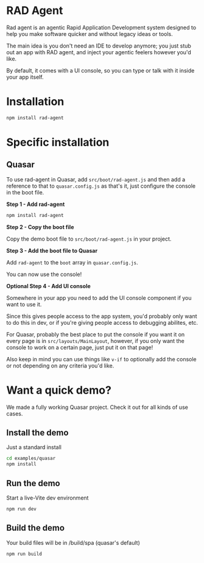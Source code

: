 # RAD Agent
Rad agent is an agentic Rapid Application Development system designed to help you make software quicker and without legacy ideas or tools.

The main idea is you don't need an IDE to develop anymore; you just stub out an app with RAD agent, and inject your agentic feelers however you'd like.

By default, it comes with a UI console, so you can type or talk with it inside your app itself.

# Installation

```bash
npm install rad-agent
```


# Specific installation

## Quasar

To use rad-agent in Quasar, add `src/boot/rad-agent.js` and then add a reference to that to `quasar.config.js` as that's it, just configure the console in the boot file.

**Step 1 - Add rad-agent**

```bash
npm install rad-agent
```

**Step 2 - Copy the boot file**

Copy the demo boot file to `src/boot/rad-agent.js` in your project.

**Step 3 - Add the boot file to Quasar**

Add `rad-agent` to the `boot` array in  `quasar.config.js`.

You can now use the console!

**Optional Step 4 - Add UI console**

Somewhere in your app you need to add the UI console component if you want to use it.

Since this gives people access to the app system, you'd probably only want to do this in dev, or if you're giving people access to debugging abilites, etc.

For Quasar, probably the best place to put the console if you want it on every page is in `src/layouts/MainLayout`, however, if you only
want the console to work on a certain page, just put it on that page!

Also keep in mind you can use things like `v-if` to optionally add the console or not depending on any criteria you'd like.

# Want a quick demo?

We made a fully working Quasar project. Check it out for all kinds of use cases.

## Install the demo

Just a standard install
```bash
cd examples/quasar
npm install
```
## Run the demo

Start a live-Vite dev environment
```bash
npm run dev
```
## Build the demo
Your build files will be in /build/spa (quasar's default)
```bash
npm run build
```